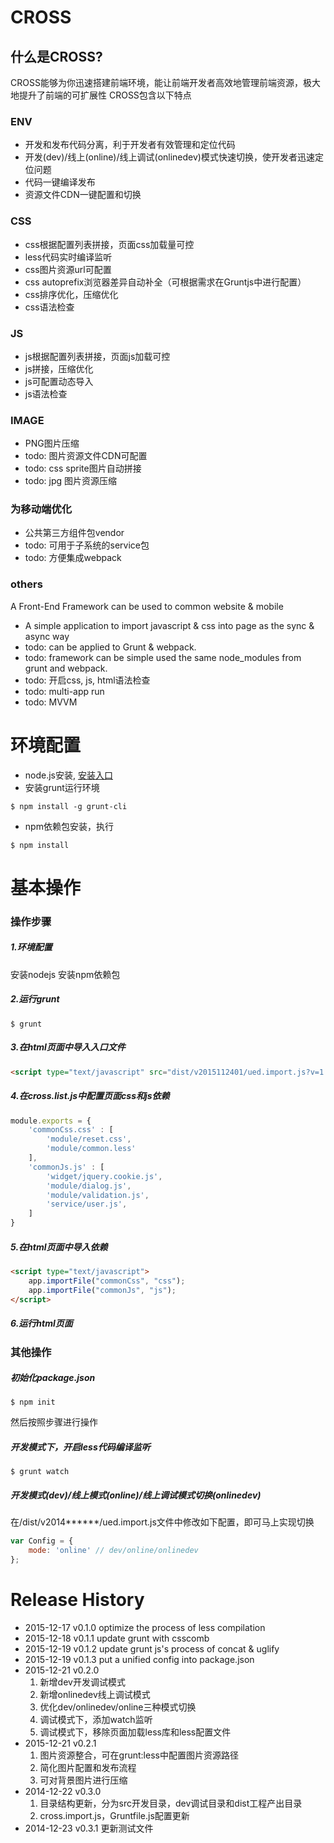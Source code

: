 # CROSS
## 什么是CROSS?
CROSS能够为你迅速搭建前端环境，能让前端开发者高效地管理前端资源，极大地提升了前端的可扩展性
CROSS包含以下特点

### ENV
* 开发和发布代码分离，利于开发者有效管理和定位代码
* 开发(dev)/线上(online)/线上调试(onlinedev)模式快速切换，使开发者迅速定位问题
* 代码一键编译发布
* 资源文件CDN一键配置和切换

### CSS
* css根据配置列表拼接，页面css加载量可控
* less代码实时编译监听
* css图片资源url可配置
* css autoprefix浏览器差异自动补全（可根据需求在Gruntjs中进行配置）
* css排序优化，压缩优化
* css语法检查

### JS
* js根据配置列表拼接，页面js加载可控
* js拼接，压缩优化
* js可配置动态导入
* js语法检查

### IMAGE
* PNG图片压缩
* todo: 图片资源文件CDN可配置
* todo: css sprite图片自动拼接
* todo: jpg 图片资源压缩

### 为移动端优化
* 公共第三方组件包vendor
* todo: 可用于子系统的service包
* todo: 方便集成webpack

### others
A Front-End Framework can be used to common website & mobile
* A simple application to import javascript &amp; css into page as the sync &amp; async way
* todo: can be applied to Grunt & webpack.
* todo: framework can be simple used the same node_modules from grunt and webpack.
* todo: 开启css, js, html语法检查
* todo: multi-app run
* todo: MVVM

# 环境配置
* node.js安装, [安装入口](https://nodejs.org/en/)
* 安装grunt运行环境
```shell
$ npm install -g grunt-cli
```
* npm依赖包安装，执行
```shell
$ npm install
```

# 基本操作
### 操作步骤
##### 1.环境配置
安装nodejs
安装npm依赖包
##### 2.运行grunt
```shell
$ grunt
```
##### 3.在html页面中导入入口文件
```html
<script type="text/javascript" src="dist/v2015112401/ued.import.js?v=1.0"></script>
```
##### 4.在cross.list.js中配置页面css和js依赖
```js
module.exports = {
    'commonCss.css' : [
        'module/reset.css',
        'module/common.less'
    ],
    'commonJs.js' : [
        'widget/jquery.cookie.js',
        'module/dialog.js',
        'module/validation.js',
        'service/user.js',
    ]
}
```
##### 5.在html页面中导入依赖
```html
<script type="text/javascript">
    app.importFile("commonCss", "css");
    app.importFile("commonJs", "js");
</script>
```
##### 6.运行html页面

### 其他操作
##### 初始化package.json
```shell
$ npm init
```
然后按照步骤进行操作
##### 开发模式下，开启less代码编译监听
```shell
$ grunt watch
```
##### 开发模式(dev)/线上模式(online)/线上调试模式切换(onlinedev)
在/dist/v2014******/ued.import.js文件中修改如下配置，即可马上实现切换
```js
var Config = {
    mode: 'online' // dev/online/onlinedev
};
```

# Release History
* 2015-12-17 v0.1.0 optimize the process of less compilation
* 2015-12-18 v0.1.1 update grunt with csscomb
* 2015-12-19 v0.1.2 update grunt js's process of concat & uglify
* 2015-12-19 v0.1.3 put a unified config into package.json
* 2015-12-21 v0.2.0 
  1. 新增dev开发调试模式
  2. 新增onlinedev线上调试模式
  3. 优化dev/onlinedev/online三种模式切换
  4. 调试模式下，添加watch监听
  5. 调试模式下，移除页面加载less库和less配置文件
* 2015-12-21 v0.2.1
  1. 图片资源整合，可在grunt:less中配置图片资源路径
  2. 简化图片配置和发布流程
  3. 可对背景图片进行压缩
* 2014-12-22 v0.3.0
  1. 目录结构更新，分为src开发目录，dev调试目录和dist工程产出目录
  2. cross.import.js，Gruntfile.js配置更新
* 2014-12-23 v0.3.1 更新测试文件
